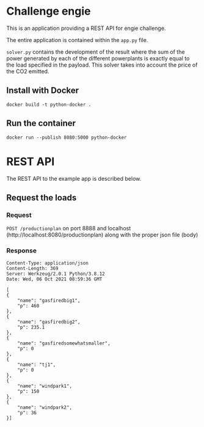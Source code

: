 # Challenge engie

This is an application providing a REST
API for engie challenge.

The entire application is contained within the `app.py` file.

`solver.py` contains the development of the result where the sum of the power generated by each of the different 
powerplants is exactly equal to the load specified in the payload.
This solver takes into account the price of the CO2 emitted. 

## Install with Docker

    docker build -t python-docker .
    


## Run the container

    docker run --publish 8080:5000 python-docker


# REST API

The REST API to the example app is described below.

## Request the loads

### Request

`POST /productionplan` on port 8888 and localhost (http://localhost:8080/productionplan) 
along with the proper json file (body)

    
### Response


    Content-Type: application/json
    Content-Length: 369
    Server: Werkzeug/2.0.1 Python/3.8.12
    Date: Wed, 06 Oct 2021 08:59:36 GMT
    
    [
    {
        "name": "gasfiredbig1",
        "p": 460
    },
    {
        "name": "gasfiredbig2",
        "p": 235.1
    },
    {
        "name": "gasfiredsomewhatsmaller",
        "p": 0
    },
    {
        "name": "tj1",
        "p": 0
    },
    {
        "name": "windpark1",
        "p": 150
    },
    {
        "name": "windpark2",
        "p": 36
    }]









